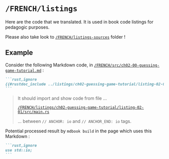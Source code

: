 # `/FRENCH/listings`

Here are the code that we translated. It is used in book code listings for
pedagogic purposes.

Please also take look to [`/FRENCH/listings-sources`][] folder !

## Example

Consider the following Markdown code, in
[`/FRENCH/src/ch02-00-guessing-game-tutorial.md`][] :

````markdown
```rust,ignore
{{#rustdoc_include ../listings/ch02-guessing-game-tutorial/listing-02-01/src/main.rs:io}}
```
````

> It should import and show code from file ...
> 
> [`/FRENCH/listings/ch02-guessing-game-tutorial/listing-02-01/src/main.rs`][]
> 
> ... between `// ANCHOR: io` and `// ANCHOR_END: io` tags.

Potential processed result by `mdbook build` in the page which uses this
Markdown :

````markdown
```rust,ignore
use std::io;
```
````

<!-- LINKS : -->

[`/FRENCH/listings-sources`]:
https://github.com/Jimskapt/rust-book-fr/tree/french-release/FRENCH/listings-sources

[`/FRENCH/src/ch02-00-guessing-game-tutorial.md`]:
https://github.com/Jimskapt/rust-book-fr/blob/french-release/FRENCH/src/ch02-00-guessing-game-tutorial.md

[`/FRENCH/listings/ch02-guessing-game-tutorial/listing-02-01/src/main.rs`]:
https://github.com/Jimskapt/rust-book-fr/blob/french-release/FRENCH/listings/ch02-guessing-game-tutorial/listing-02-01/src/main.rs
